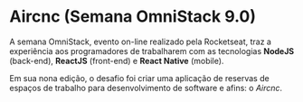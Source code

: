 # Aircnc (Semana OmniStack 9.0)
A semana OmniStack, evento on-line realizado pela Rocketseat, traz a experiência aos programadores de trabalharem com as tecnologias **NodeJS** (back-end), **ReactJS** (front-end) e **React Native** (mobile).

Em sua nona edição, o desafio foi criar uma aplicação de reservas de espaços de trabalho para desenvolvimento de software e afins: o *Aircnc*.
